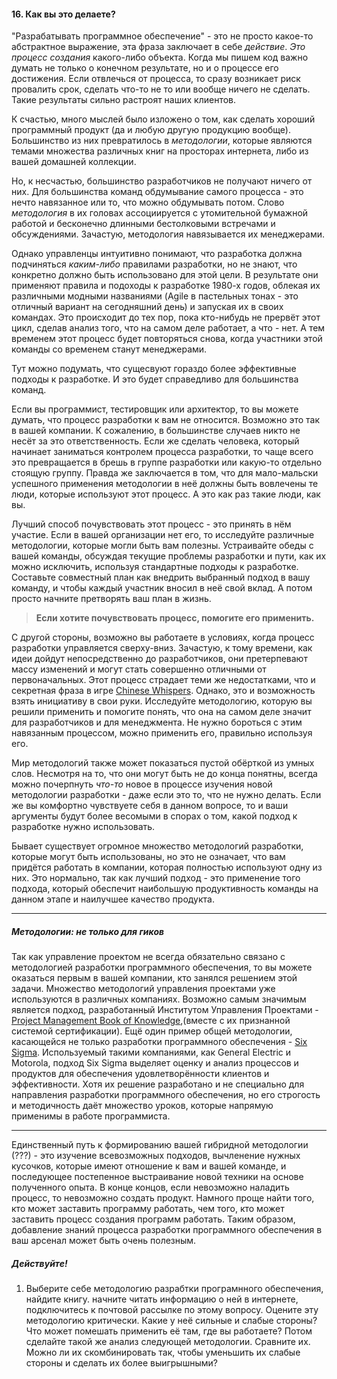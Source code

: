 #### 16. Как вы это делаете?

"Разрабатывать программное обеспечение" - это не просто какое-то абстрактное
выражение, эта фраза заключает в себе _действие_. _Это процесс создания_ 
какого-либо объекта. Когда мы пишем код важно думать не только о конечном 
результате, но и о процессе его достижения. Если отвлечься от процесса, то 
сразу возникает риск провалить срок, сделать что-то не то или вообще ничего 
не сделать. Такие результаты сильно растроят наших клиентов.

К счастью, много мыслей было изложено о том, как сделать хороший программный 
продукт (да и любую другую продукцию вообще). Большинство из них превратилось 
в _методологии_, которые являются темами множества различных книг на просторах 
интернета, либо из вашей домашней коллекции.

Но, к несчастью, большинство разработчиков не получают ничего от них. Для 
большинства команд обдумывание самого процесса - это нечто навязанное или то, 
что можно обдумывать потом. Слово _методология_ в их головах ассоциируется с 
утомительной бумажной работой и бесконечно длинными бестолковыми встречами и 
обсуждениями. Зачастую, методология навязывается их менеджерами.

Однако управленцы интуитивно понимают, что разработка должна подчиняться 
_каким-либо_ правилами разработки, но не знают, что конкретно должно быть 
использовано для этой цели. В результате они применяют правила и подоходы к 
разработке 1980-х годов, облекая их различными модными названиями (Agile в 
		пастельных тонах - это отличный вариант на сегодняшний день) и запуская 
их в своих командах. Это происходит до тех пор, пока кто-нибудь не прервёт 
этот цикл, сделав анализ того, что на самом деле работает, а что - нет. А тем 
временем этот процесс будет повторяться снова, когда участники этой команды 
со временем станут менеджерами.

Тут можно подумать, что сущесвуют гораздо более эффективные подходы к 
разработке. И это будет справедливо для большинства команд.

Если вы программист, тестировщик или архитектор, то вы можете думать, что 
процесс разработки к вам не относится. Возможно это так в вашей компании. К 
сожалению, в большинстве случаев никто не несёт за это ответственность. Если 
же сделать человека, который начинает заниматься контролем процесса разработки, 
то чаще всего это превращается в брешь в группе разработки или какую-то 
отдельно стоящую группу. Правда же заключается в том, что для мало-мальски 
успешного применения методологии в неё должны быть вовлечены те люди, которые 
используют этот процесс. А это как раз такие люди, как вы.

Лучший способ почувствовать этот процесс - это принять в нём участие. Если в 
вашей организации нет его, то исследуйте различные методологии, которые могли 
быть вам полезны. Устраивайте обеды с вашей команды, обсуждая текущие проблемы 
разработки и пути, как их можно исключить, используя стандартные подходы к 
разработке. Составьте совместный план как внедрить выбранный подход в вашу 
команду, и чтобы каждый участник вносил в неё свой вклад. А потом просто начните
претворять ваш план в жизнь.

> **Если хотите почувствовать процесс, помогите его применить.**

С другой стороны, возможно вы работаете в условиях, когда процесс разработки 
управляется сверху-вниз. Зачастую, к тому времени, как идеи дойдут непосредственно 
до разработчиков, они претерпевают массу изменений и могут стать совершенно 
отличными от первоначальных. Этот процесс страдает теми же недостатками, что и 
секретная фраза в игре [Chinese Whispers](http://en.wikipedia.org/wiki/Chinese_whispers). Однако, это и возможность взять инициативу в свои руки.
Исследуйте методологию, которую вы решили применить и помогите понять, что она 
на самом деле значит для разработчиков и для менеджмента. Не нужно бороться 
с этим навязанным процессом, можно применить его, правильно используя его.

Мир методологий также может показаться пустой обёрткой из умных слов. Несмотря 
на то, что они могут быть не до конца понятны, всегда можно почерпнуть _что-то_ 
новое в процессе изучения новой методологии разработки - даже если это то, что 
не нужно делать. Если же вы комфортно чувствуете себя в данном вопросе, то и ваши
аргументы будут более весомыми в спорах о том, какой подход к разработке нужно
использовать.

Бывает существует огромное множество методологий разработки, которые могут быть
использованы, но это не означает, что вам придётся работать в компании, которая 
полностью используют одну из них. Это нормально, так как лучший подход - это 
применение того подхода, который обеспечит наибольшую продуктивность команды на 
данном этапе и наилучшее качество продукта.

----

##### Методологии: не только для гиков

Так как управление проектом не всегда обязательно связано с методологией разработки
программного обеспечения, то вы можете оказаться первым в вашей компании, кто занялся
решением этой задачи. Множество методологий управления проектами уже используются в 
различных компаниях. Возможно самым значимым является подход, разработанный Институтом 
Управления Проектами - [Project Management Book of Knowledge](http://www.pmi.org/),(вместе с их 
признанной системой сертификации). Ещё один пример общей методологии, касающейся не 
только разработки программного обеспечения - [Six Sigma](http://www.issixsigma.com/). Используемый такими 
компаниями, как General Electric и Motorola, подход Six Sigma выделяет оценку и 
анализ процессов и продуктов для обеспечения удовлетворённости клиентов и
эффективности. Хотя их решение разработано и не специально для направления разработки
программного обеспечения, но его строгость и методичность даёт множество уроков,
которые напрямую применимы в работе программиста.

----

Единственный путь к формированию вашей гибридной методологии (???) - это изучение 
всевозможных подходов, вычленение нужных кусочков, которые имеют отношение к вам и
вашей команде, и последующее постепенное выстраивание новой техники на основе 
полученного опыта. В конце концов, если невозможно наладить процесс, то невозможно 
создать продукт. Намного проще найти того, кто может заставить программу работать,
чем того, кто может заставить процесс создания программ работать. Таким образом,
добавление знаний процесса разработки программного обеспечения в ваш арсенал 
может быть очень полезным.

##### Действуйте!

1. Выберите себе методологию разрабтки програмнного обеспечения, найдите книгу.
начните читать информацию о ней в интернете, подключитесь к почтовой рассылке по
этому вопросу. Оцените эту методологию критически. Какие у неё сильные и слабые
стороны? Что может помешать применить её там, где вы работаете? Потом сделайте
такой же анализ следующей методологии. Сравните их. Можно ли их скомбинировать 
так, чтобы уменьшить их слабые стороны и сделать их более выигрышными?

